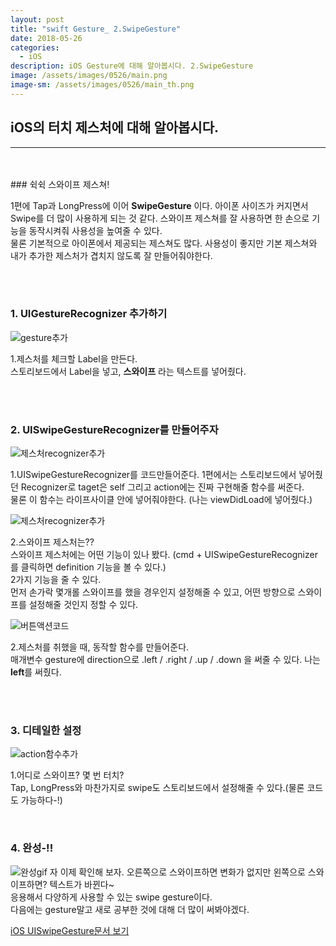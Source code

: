```yaml
---
layout: post
title: "swift Gesture_ 2.SwipeGesture"
date: 2018-05-26
categories:
  - iOS
description: iOS Gesture에 대해 알아봅시다. 2.SwipeGesture
image: /assets/images/0526/main.png
image-sm: /assets/images/0526/main_th.png
---
```



## iOS의 터치 제스처에 대해 알아봅시다.
---


<br/>
<br/>
### 쉭쉭 스와이프 제스쳐!
  

1편에 Tap과 LongPress에 이어 **SwipeGesture** 이다. 아이폰 사이즈가 커지면서 Swipe를 더 많이 사용하게 되는 것 같다. 스와이프 제스쳐를 잘 사용하면 한 손으로 기능을 동작시켜줘 사용성을 높여줄 수 있다.  
물론 기본적으로 아이폰에서 제공되는 제스쳐도 많다. 사용성이 좋지만 기본 제스쳐와 내가 추가한 제스처가 겹치지 않도록 잘 만들어줘야한다.

<br />
<br />


### 1. UIGestureRecognizer 추가하기      


![gesture추가](/assets/images/0526/storyboard1.png)

1.제스처를 체크할 Label을 만든다.  
스토리보드에서 Label을 넣고, **스와이프** 라는 텍스트를 넣어줬다.  




<br />
<br />
  
  
### 2. UISwipeGestureRecognizer를 만들어주자  
  
    
    
![제스처recognizer추가](/assets/images/0526/gesture1.png)


1.UISwipeGestureRecognizer를 코드만들어준다.
1편에서는 스토리보드에서 넣어줬던 Recognizer로 taget은 self 그리고 action에는 진짜 구현해줄 함수를 써준다.  
물론 이 함수는 라이프사이클 안에 넣어줘야한다. (나는 viewDidLoad에 넣어줬다.)
  
  
  
  
![제스처recognizer추가](/assets/images/0526/gesture2.png)


2.스와이프 제스처는??  
스와이프 제스처에는 어떤 기능이 있나 봤다. (cmd + UISwipeGestureRecognizer를 클릭하면 definition 기능을 볼 수 있다.)  
2가지 기능을 줄 수 있다.  
먼저 손가락 몇개롤 스와이프를 했을 경우인지 설정해줄 수 있고, 어떤 방향으로 스와이프를 설정해줄 것인지 정할 수 있다.
  
  
  
     
![버튼액션코드](/assets/images/0526/gesture3.png)

2.제스처를 취했을 때, 동작할 함수를 만들어준다.   
매개변수 gesture에 direction으로 .left / .right / .up / .down 을 써줄 수 있다. 나는 **left**를 써줬다.




<br />
<br />

### 3. 디테일한 설정  
 
  
  
![action함수추가](/assets/images/0526/storyboad2.png)


1.어디로 스와이프? 몇 번 터치?  
Tap, LongPress와 마찬가지로 swipe도 스토리보드에서 설정해줄 수 있다.(물론 코드도 가능하다-!)
  
  
<br />


### 4. 완성-!!
  
![완성gif](/assets/images/0526/swipe.gif)
자 이제 확인해 보자. 오른쪽으로 스와이프하면 변화가 없지만 왼쪽으로 스와이프하면? 텍스트가 바뀐다~  
응용해서 다양하게 사용할 수 있는 swipe gesture이다.    
다음에는 gesture말고 새로 공부한 것에 대해 더 많이 써봐야겠다.   



[iOS UISwipeGesture문서 보기](https://developer.apple.com/documentation/uikit/uiswipegesturerecognizer)



<br />


